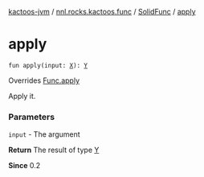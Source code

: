 [kactoos-jvm](../../index.md) / [nnl.rocks.kactoos.func](../index.md) / [SolidFunc](index.md) / [apply](./apply.md)

# apply

`fun apply(input: `[`X`](index.md#X)`): `[`Y`](index.md#Y)

Overrides [Func.apply](../../nnl.rocks.kactoos/-func/apply.md)

Apply it.

### Parameters

`input` - The argument

**Return**
The result of type [Y](../../nnl.rocks.kactoos/-func/index.md#Y)

**Since**
0.2

